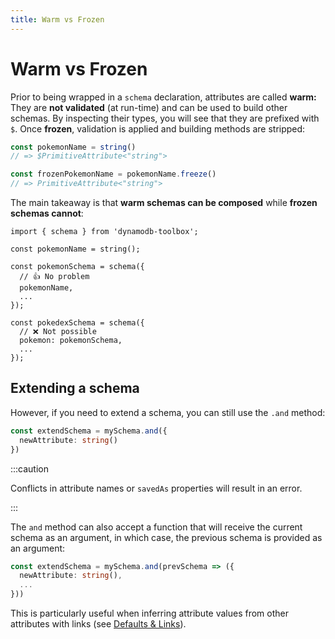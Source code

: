 ```yaml
---
title: Warm vs Frozen
---
```


# Warm vs Frozen

Prior to being wrapped in a `schema` declaration, attributes are called **warm:** They are **not validated** (at run-time) and can be used to build other schemas. By inspecting their types, you will see that they are prefixed with `$`. Once **frozen**, validation is applied and building methods are stripped:

```ts
const pokemonName = string()
// => $PrimitiveAttribute<"string">

const frozenPokemonName = pokemonName.freeze()
// => PrimitiveAttribute<"string">
```

The main takeaway is that **warm schemas can be composed** while **frozen schemas cannot**:

```tsx
import { schema } from 'dynamodb-toolbox';

const pokemonName = string();

const pokemonSchema = schema({
  // 👍 No problem
  pokemonName,
  ...
});

const pokedexSchema = schema({
  // ❌ Not possible
  pokemon: pokemonSchema,
  ...
});
```

## Extending a schema

However, if you need to extend a schema, you can still use the `.and` method:

```ts
const extendSchema = mySchema.and({
  newAttribute: string()
})
```

<!-- NOTE: 'caution' became 'warning' in docusaurus v3 -->

:::caution

Conflicts in attribute names or `savedAs` properties will result in an error.

:::

The `and` method can also accept a function that will receive the current schema as an argument, in which case, the previous schema is provided as an argument:

```ts
const extendSchema = mySchema.and(prevSchema => ({
  newAttribute: string(),
  ...
}))
```

This is particularly useful when inferring attribute values from other attributes with links (see [Defaults & Links](../3-defaults-and-links/index.md)).
